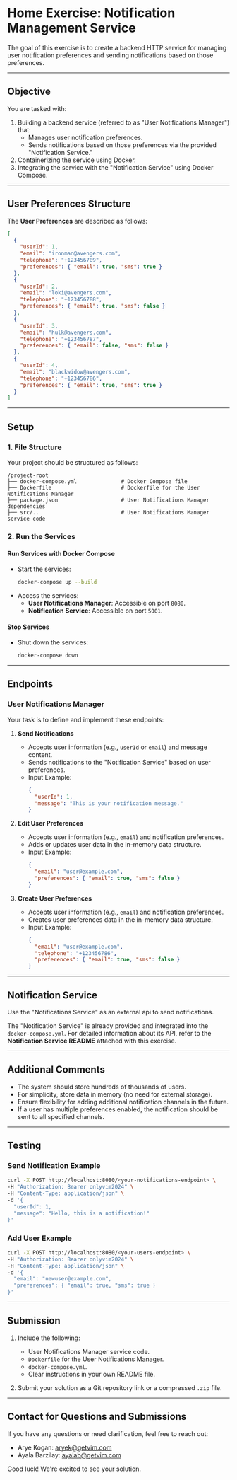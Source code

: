 # Home Exercise: Notification Management Service

The goal of this exercise is to create a backend HTTP service for managing user notification preferences and sending notifications based on those preferences.

---

## **Objective**

You are tasked with:
1. Building a backend service (referred to as "User Notifications Manager") that:
   - Manages user notification preferences.
   - Sends notifications based on those preferences via the provided "Notification Service."
2. Containerizing the service using Docker.
3. Integrating the service with the "Notification Service" using Docker Compose.

---

## **User Preferences Structure**

The **User Preferences** are described as follows:

```json
[
  {
    "userId": 1,
    "email": "ironman@avengers.com",
    "telephone": "+123456789",
    "preferences": { "email": true, "sms": true }
  },
  {
    "userId": 2,
    "email": "loki@avengers.com",
    "telephone": "+123456788",
    "preferences": { "email": true, "sms": false }
  },
  {
    "userId": 3,
    "email": "hulk@avengers.com",
    "telephone": "+123456787",
    "preferences": { "email": false, "sms": false }
  },
  {
    "userId": 4,
    "email": "blackwidow@avengers.com",
    "telephone": "+123456786",
    "preferences": { "email": true, "sms": true }
  }
]
```

---

## **Setup**

### **1. File Structure**
Your project should be structured as follows:
```
/project-root
├── docker-compose.yml              # Docker Compose file
├── Dockerfile                      # Dockerfile for the User Notifications Manager
├── package.json                    # User Notifications Manager dependencies
├── src/..                          # User Notifications Manager service code
```

### **2. Run the Services**

#### **Run Services with Docker Compose**
- Start the services:
  ```bash
  docker-compose up --build
  ```
- Access the services:
  - **User Notifications Manager**: Accessible on port `8080`.
  - **Notification Service**: Accessible on port `5001`.

#### **Stop Services**
- Shut down the services:
  ```bash
  docker-compose down
  ```

---

## **Endpoints**

### **User Notifications Manager**

Your task is to define and implement these endpoints:

1. **Send Notifications**
   - Accepts user information (e.g., `userId` or `email`) and message content.
   - Sends notifications to the "Notification Service" based on user preferences.
   - Input Example:
     ```json
     {
       "userId": 1,
       "message": "This is your notification message."
     }
     ```

2. **Edit User Preferences**
   - Accepts user information (e.g., `email`) and notification preferences.
   - Adds or updates user data in the in-memory data structure.
   - Input Example:
     ```json
     {
       "email": "user@example.com",
       "preferences": { "email": true, "sms": false }
     }
     ```

3. **Create User Preferences**
   - Accepts user information (e.g., `email`) and notification preferences.
   - Creates user preferences data in the in-memory data structure.
   - Input Example:
     ```json
     {
       "email": "user@example.com",
       "telephone": "+123456786",
       "preferences": { "email": true, "sms": false }
     }
     ```

---

## **Notification Service**

Use the "Notifications Service" as an external api to send notifications. 

The "Notification Service" is already provided and integrated into the `docker-compose.yml`. 
For detailed information about its API, refer to the **Notification Service README** attached with this exercise.

---

## **Additional Comments**

- The system should store hundreds of thousands of users.
- For simplicity, store data in memory (no need for external storage).
- Ensure flexibility for adding additional notification channels in the future.
- If a user has multiple preferences enabled, the notification should be sent to all specified channels.

---

## **Testing**

### **Send Notification Example**
```bash
curl -X POST http://localhost:8080/<your-notifications-endpoint> \
-H "Authorization: Bearer onlyvim2024" \
-H "Content-Type: application/json" \
-d '{
  "userId": 1,
  "message": "Hello, this is a notification!"
}'
```

### **Add User Example**
```bash
curl -X POST http://localhost:8080/<your-users-endpoint> \
-H "Authorization: Bearer onlyvim2024" \
-H "Content-Type: application/json" \
-d '{
  "email": "newuser@example.com",
  "preferences": { "email": true, "sms": true }
}'
```

---

## **Submission**

1. Include the following:
   - User Notifications Manager service code.
   - `Dockerfile` for the User Notifications Manager.
   - `docker-compose.yml`.
   - Clear instructions in your own README file.

2. Submit your solution as a Git repository link or a compressed `.zip` file.

---

## **Contact for Questions and Submissions**

If you have any questions or need clarification, feel free to reach out:

- Arye Kogan: [aryek@getvim.com](mailto:aryek@getvim.com)
- Ayala Barzilay: [ayalab@getvim.com](mailto:ayalab@getvim.com)

Good luck! We're excited to see your solution.

